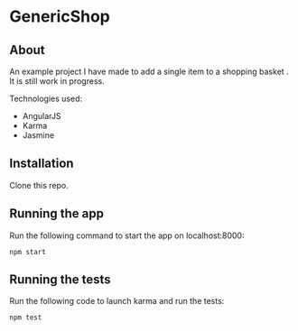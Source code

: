 # GenericShop

## About

An example project I have made to add a single item to a shopping basket . It is still work in progress.

Technologies used:
- AngularJS
- Karma
- Jasmine

## Installation

Clone this repo.

## Running the app

Run the following command to start the app on localhost:8000:

```
npm start
```

## Running the tests

Run the following code to launch karma and run the tests:

```
npm test
```